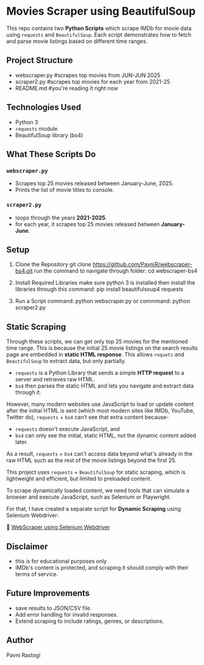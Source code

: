 # Movies Scraper using BeautifulSoup 

This repo contains two **Python Scripts** which scrape IMDb for movie data using `requests` and `BeautifulSoup`. Each script demonstrates how to fetch and parse movie listings based on different time ranges. 

## Project Structure
- webscraper.py #scrapes top movies from JUN-JUN 2025
- scraper2.py #scrapes top movies for each year from 2021-25
- README.md #you're reading it right now

## Technologies Used

- Python 3
- `requests` module
- BeautifulSoup library (bs4)

## What These Scripts Do

### `webscraper.py`

- Scrapes top 25 movies released between January-June, 2025.
- Prints the list of movie titles to console. 

### `scraper2.py`

- loops through the years **2021-2025**.
- for each year, it scrapes top 25 movies released between **January-June**.


## Setup
1. Clone the Repository
git clone https://github.com/PavniR/webscraper-bs4.git
run the command to navigate through folder: cd webscraper-bs4

2. Install Required Libraries
make sure python 3 is installed then install the libraries through this command: pip install beautifulsoup4 requests

3. Run a Script 
command: python webscraper.py
or
commmand: python scraper2.py

## Static Scraping
Through these scripts, we can get only top 25 movies for the mentioned time range. This is because the initial 25 movie listings on the search results page are embedded in **static HTML response**. This allows `requets` and `BeautifulSoup` to extract data, but only partially. 
- `requests` is a Python Library that sends a simple **HTTP request** to a server and retrieves raw HTML. 
- `bs4` then parses the static HTML and lets you navigate and extract data through it.

However, many modern websites use JavaScript to load or update content after the initial HTML is sent (which most modern sites like IMDb, YouTube, Twitter do), `requests` + `bs4` can’t see that extra content because-

- `requests` doesn't execute JavaScript, and
- `bs4` can only see the initial, static HTML, not the dynamic content added later.

As a result, `requests` + `bs4` can't access data beyond what's already in the raw HTML such as the rest of the movie listings beyond the first 25.

This project uses `requests` + `BeautifulSoup` for static scraping, which is lightweight and efficient, but limited to preloaded content.

To scrape dynamically loaded content, we need tools that can simulate a browser and execute JavaScript, such as Selenium or Playwright.



For that, I have created a separate script for **Dynamic Scraping** using Selenium Webdriver:

🔗 [WebScraper using Selenium Webdriver](https://github.com/PavniR/webscraper-selenium)


## Disclaimer
- this is for educational purposes only
- IMDb's content is protected, and scraping it should comply with their terms of service.

## Future Improvements 
- save results to JSON/CSV file.
- Add error handling for invalid responses.
- Extend scraping to include ratings, genres, or descriptions.

## Author

Pavni Rastogi